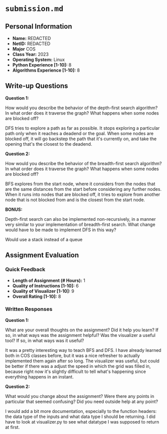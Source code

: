 # `submission.md`

## Personal Information

- **Name:** REDACTED
- **NetID:** REDACTED
- **Major** COS
- **Class Year:** 2023
- **Operating System:** Linux
- **Python Experience [1-10]:** 8
- **Algorithms Experience [1-10]:** 8

## Write-up Questions

**Question 1:** 

How would you describe the behavior of the depth-first search algorithm? In what order does it traverse the graph? What happens when some nodes are blocked off?

DFS tries to explore a path as far as possible. It stops exploring a particular path only when it reaches a deadend or the goal. When some nodes are blocked off, it will go backstep the path that it's currently on, and take the opening that's the closest to the deadend. 

**Question 2:**

How would you describe the behavior of the breadth-first search algorithm? In what order does it traverse the graph? What happens when some nodes are blocked off?

BFS explores from the start node, where it considers from the nodes that are the same distances from the start before considering any further nodes. When it runs into nodes that are blocked off, it tries to explore from another node that is not blocked from and is the closest from the start node.

**BONUS:**

Depth-first search can also be implemented non-recursively, in a manner very similar to your implementation of breadth-first search. What change would have to be made to implement DFS in this way?

Would use a stack instead of a queue

## Assignment Evaluation

### Quick Feedback

- **Length of Assignment (# Hours):** 1
- **Quality of Instructions [1-10]:** 6
- **Quality of Visualizer [1-10]:** 9
- **Overall Rating [1-10]:** 8

### Written Responses

**Question 1:**

What are your overall thoughts on the assignment? Did it help you learn? If so, in what ways was the assignment helpful? Was the visualizer a useful tool? If so, in what ways was it useful?

It was a pretty interesting way to teach BFS and DFS. I have already learned both in COS classes before, but it was a nice refresher to actually implemented them again after so long. The visualizer was useful, but could be better if there was a adjust the speed in which the grid was filled in, because right now it's slightly difficult to tell what's happening since everything happens in an instant.

**Question 2:**

What would you change about the assignment? Were there any points in particular that seemed confusing? Did you need outside help at any point?

I would add a bit more documentation, especially to the function headers: the data type of the inputs and what data type I should be returning. I did have to look at visualizer.py to see what datatype I was supposed to return at first.

